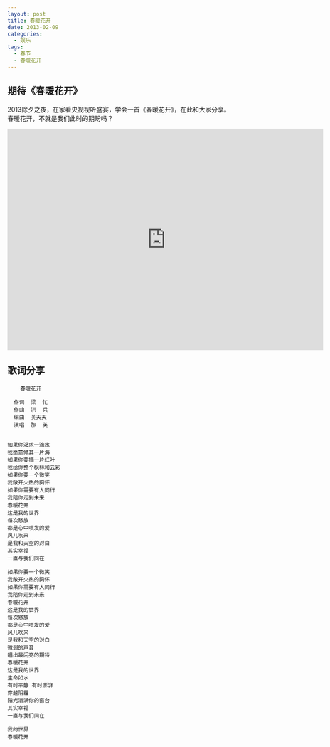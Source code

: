 ```yaml
--- 
layout: post
title: 春暖花开
date: 2013-02-09
categories:
  - 娱乐
tags:
  - 春节
  - 春暖花开
---
```


## 期待《春暖花开》

  2013除夕之夜，在家看央视视听盛宴，学会一首《春暖花开》，在此和大家分享。春暖花开，不就是我们此时的期盼吗？

<iframe height=498 width=710 frameborder=0 src="http://player.youku.com/embed/XNTEyOTI5NjE2" allowfullscreen></iframe>


## 歌词分享

        春暖花开

      作词  梁  忙
      作曲  洪  兵
      编曲  关天天
      演唱  那  英


    如果你渴求一滴水
    我愿意倾其一片海
    如果你要摘一片红叶
    我给你整个枫林和云彩
    如果你要一个微笑
    我敞开火热的胸怀
    如果你需要有人同行
    我陪你走到未来
    春暖花开
    这是我的世界
    每次怒放
    都是心中喷发的爱
    风儿吹来
    是我和天空的对白
    其实幸福
    一直与我们同在
    
    如果你要一个微笑
    我敞开火热的胸怀
    如果你需要有人同行
    我陪你走到未来
    春暖花开
    这是我的世界
    每次怒放
    都是心中喷发的爱
    风儿吹来
    是我和天空的对白
    微弱的声音
    唱出最闪亮的期待
    春暖花开
    这是我的世界
    生命如水
    有时平静 有时澎湃
    穿越阴霾
    阳光洒满你的窗台
    其实幸福
    一直与我们同在
    
    我的世界
    春暖花开


